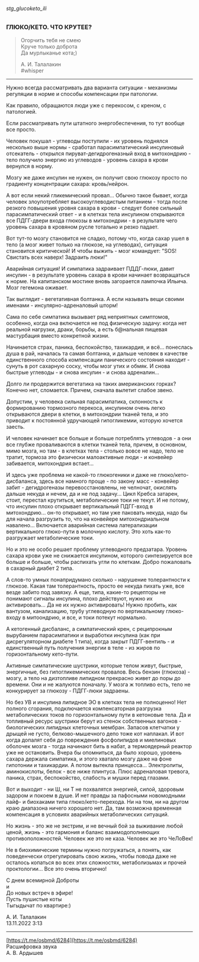 ###### stg_glucoketo_ili
### ГЛЮКО/КЕТО. ЧТО КРУТЕЕ?
> Огорчить тебя не смею  
> Круче только доброта  
> Да мурлыканье кота;)  
> 
> А. И. Талалакин  
#whisper  

***
Нужно всегда рассматривать два варианта ситуации - механизмы регуляции в норме и способы компенсации при патологии.

Как правило, обращаются люди уже с перекосом, с креном, с патологией.

Если рассматривать пути штатного энергобеспечения, то тут вообще все просто. 

Человек покушал - углеводы поступили - их уровень поднялся несколько выше нормы - сработал парасимпатический инсулиновый отсекатель - открылся пируват-дегидрогеназный вход в митохондрию - тело получило энергию из углеводов - уровень сахара в крови вернулся в норму.

Мозгу же даже инсулин не нужен, он получит свою глюкозу просто по градиенту концентрации сахара: кровь/нейрон.

А вот если некий гликемический провал... Обычно такое бывает, когда человек злоупотребляет высокоуглеводистым питанием - тогда после резкого повышения уровня сахара в крови - следует более сильный парасимпатический ответ - и в клетках тела инсулином открываются все ПДГГ-двери входа глюкозы в митохондрии - в результате чего уровень сахара в кровяном русле тотально и резко падает.

Вот тут-то мозгу становится не сладко, потому что, когда сахар ушел в тело (а мозг живет только на глюкозе, на углеводах), ситуация становится критической! И чтобы выжить - мозг командует: "SOS! Свистать всех наверх! Задраить люки!"

Аварийная ситуация! И симпатика задраивает ПДДГ-люки, давит инсулин - в результате уровень сахара в крови начинает возвращаться к норме. На капитанском мостике вновь загорается лампочка Ильича. Мозг гегемона оживает.

Так выглядит - вегетативная болтанка. А если называть вещи своими именами - инсулярно-адреналовый шторм!

Сама по себе симпатика вызывает ряд неприятных симптомов, особенно, когда она включается не под физическую задачу: когда нет реальной нагрузки, драки, борьбы, а есть б@нальная пищевая мастурбация вместо конкретной жизни.

Начинается страх, паника, беспокойство, тахикардия, и всё... понеслась душа в рай, началась та самая болтанка, и дальше человек в качестве единственного способа компенсации панического состояния находит - сунуть в рот сахарную соску, чтобы мозг утих и обмяк. И снова быстрые углеводы - и снова инсулин - и снова адреналин...

Долго ли продержится вегетатика на таких американских горках? Конечно нет, сломается. Причем, сначала вылетит слабое звено.

Допустим, у человека сильная парасимпатика, склонность к формированию тормозного перекоса, инсулином очень легко открываются двери в клетки, в митохондрии тканей тела, и это приводит к постоянной удручающей гипогликемии, которую хочется заесть.

И человек начинает все больше и больше потреблять углеводов - а они все глубже проваливаются в клетки тканей тела, причем, в основном, мимо мозга, но там - в клетках тела - столько вовсе не надо, тело не тратит, тормоза это физически малоактивные люди - и конвейер забивается, митохондрия встает...

И здесь уже проблема не какой-то глюкогеники и даже не глюко/кето-дисбаланса, здесь все намного проще - по закону масс - конвейер забит - дегидрогеназы перевосстановлены, не челночат, окислять дальше некуда и нечем, да и не под задачу... Цикл Кребса затарен, стоит, перестал крутиться, метаболические токи не текут. И не потому, что инсулин плохо открывает вертикальный ПДГГ-вход в митохондрию... он-то открывает, но там уже паковать некуда, надо бы для начала разгрузить то, что на конвейере митохондриальном навалено... Включается аварийная система латерализации вертикального глюко-пути в молочную кислоту. Это хоть как-то разгружает метаболические токи.

Но и это не особо решает проблему углеводного предзатара. Уровень сахара крови уже не снижается инсулином, которого синтезируется все больше и больше, чтобы распихать угли по клеткам. Добро пожаловать в сахарный диабет 2 типа. 

А слов-то умных понапридумано сколько - нарушение толерантности к глюкозе. Какая там толерантность, просто ее некуда пихать уже, все везде забито под завязку. А еще, типа, какие-то рецепторы не понимают сигналы инсулина, плохо действуют, нужно их активировать... Да не их нужно активировать! Нужно пробить, как вантузом, канализацию, трубу углеводную по вертикальному глюко-входу в митоондрию, и все, и токи потекут нормально.

А кетогенный дисбаланс, а симпатический крен, с реципрокным вырубанием парасимпатики и выработки инсулина (как при дисрегуляторном диабете 1 типа), когда закрыт ПДГГ-вентиль - и единственный путь получения энергии в теле - из жиров по горизонтальному кето-пути.

Активные симпатические шустрики, которые телом живут, быстрые, энергичные, без гипогликемических провалов. Весь бензин (глюкоза) - мозгу, а тело на дизтопливе липидном прекрасно живет до поры до времени. Они и не жалуются поначалу. У мозга ж топливо есть, тело не конкурирует за глюкозу - ПДГГ-люки задраены. 

Но без УВ и инсулина липидное ЭО в клетках тела не полноценно! Нет полного сгорания, подключается компенсаторная разгрузка метаболических токов по горизонтальному пути в кетоновые тела. Да и топливный ресурс шустрики берут из стенок собственных вагонов - биологических липидных клеточных мембран. Запасов клетчатки у дрыщей не густо, белково-мышечного депо тоже кот наплакал. И вот когда допалят себя до повреждения фосфолипидов и миелиновых оболочек мозга - тогда начинают бить в набат, а термоядерный реактор уже не остановить. Вчера бы опомниться, да было хорошо, уровень сахара держала симпатика, и этого хватало мозгу даже на фоне гипотонии и тахикардии. А потом вытекла принцесса... Электролиты, аминокислоты, белок - все ниже плинтуса. Плюс адреналовая тревога, паника, страх, беспокойство, слабость и мушки перед глазами.  

Вот и выходит - ни Ш, ни Т не похвалятся энергией, силой, здоровым задором и покоем в душе. И нет правды за пафосными новомодными лайф- и биохаками типа глюко/кето-перехода. Ни на том, ни на другом краю диапазона ничего хорошего нет. Да, там возможна временная компенсация в условиях аварийных метаболических ситуаций. 

Но жизнь - это же не экстрим, и не вечный бой за выживание любой ценой, жизнь - это гармония и баланс взаимодополняющих противоположностей. Человек же это не каза. Человек же это ЧеЛоВек! 

Не в биохимические термины нужно погружаться, а понять, как поведенчески отрегулировать свою жизнь, чтобы повода даже не осталось копаться во всех этих сложностях, метаболизьмах и прочей проктологии... Все это очень вторично!

С днем всемирной Доброты  
и  
До новых встреч в эфире!  
Пусть пушистые коты  
Тыгыдычат по квартире:)  

А. И. Талалакин  
13.11.2022 3:13  

***
[https://t.me/osbmd/6284](https://t.me/osbmd/6284)  
Расшифровка звука  
А. В. Ардышев  

